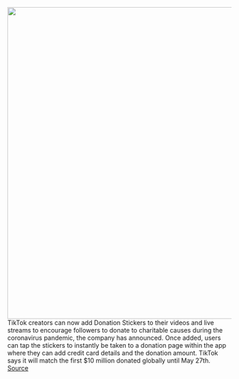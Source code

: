 <img src='https://cdn.vox-cdn.com/thumbor/ddOAPZkl_1ihcHMO11dpQGEgrPE=/0x0:3654x2436/1200x800/filters:focal(1535x926:2119x1510)/cdn.vox-cdn.com/uploads/chorus_image/image/66718957/tiktok_donation.0.jpg' width='700px' /><br/>
TikTok creators can now add Donation Stickers to their videos and live streams to encourage followers to donate to charitable causes during the coronavirus pandemic, the company has announced. Once added, users can tap the stickers to instantly be taken to a donation page within the app where they can add credit card details and the donation amount. TikTok says it will match the first $10 million donated globally until May 27th.
<a href='https://www.theverge.com/2020/4/28/21239489/tiktok-donation-stickers-coronavirus-pandemic-charities-cdc-foundation-meals-on-wheels-red-cross'> Source <a/>